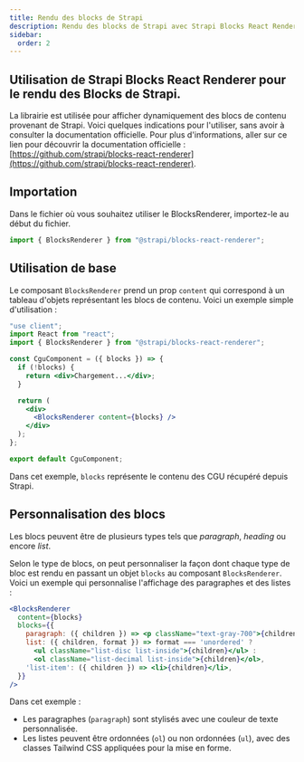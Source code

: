 ```yaml
---
title: Rendu des blocks de Strapi 
description: Rendu des blocks de Strapi avec Strapi Blocks React Renderer
sidebar:
  order: 2
---
```


## Utilisation de Strapi Blocks React Renderer pour le rendu des Blocks de Strapi.

La librairie est utilisée pour afficher dynamiquement des blocs de contenu provenant de Strapi. Voici quelques indications pour l'utiliser, sans avoir à consulter la documentation officielle.
Pour plus d'informations, aller sur ce lien pour découvrir la documentation officielle : [https://github.com/strapi/blocks-react-renderer](https://github.com/strapi/blocks-react-renderer).

## Importation

Dans le fichier où vous souhaitez utiliser le BlocksRenderer, importez-le au début du fichier.

```jsx
import { BlocksRenderer } from "@strapi/blocks-react-renderer";
```

## Utilisation de base

Le composant `BlocksRenderer` prend un prop `content` qui correspond à un tableau d'objets représentant les blocs de contenu. Voici un exemple simple d'utilisation :

```jsx
"use client";
import React from "react";
import { BlocksRenderer } from "@strapi/blocks-react-renderer";

const CguComponent = ({ blocks }) => {
  if (!blocks) {
    return <div>Chargement...</div>;
  }

  return (
    <div>
      <BlocksRenderer content={blocks} />
    </div>
  );
};

export default CguComponent;

```

Dans cet exemple, `blocks` représente le contenu des CGU récupéré depuis Strapi.

## Personnalisation des blocs

Les blocs peuvent être de plusieurs types tels que *paragraph*, *heading* ou encore *list*.

Selon le type de blocs, on peut personnaliser la façon dont chaque type de bloc est rendu en passant un objet `blocks` au composant `BlocksRenderer`. Voici un exemple qui personnalise l'affichage des paragraphes et des listes :

```jsx
<BlocksRenderer 
  content={blocks} 
  blocks={{
    paragraph: ({ children }) => <p className="text-gray-700">{children}</p>,
    list: ({ children, format }) => format === 'unordered' ? 
      <ul className="list-disc list-inside">{children}</ul> : 
      <ol className="list-decimal list-inside">{children}</ol>,
    'list-item': ({ children }) => <li>{children}</li>,
  }}
/>
```

Dans cet exemple :

- Les paragraphes (`paragraph`) sont stylisés avec une couleur de texte personnalisée.
- Les listes peuvent être ordonnées (`ol`) ou non ordonnées (`ul`), avec des classes Tailwind CSS appliquées pour la mise en forme.

##